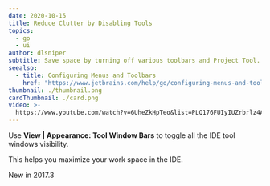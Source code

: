 ```yaml
---
date: 2020-10-15
title: Reduce Clutter by Disabling Tools
topics:
  - go
  - ui
author: dlsniper
subtitle: Save space by turning off various toolbars and Project Tool.
seealso:
  - title: Configuring Menus and Toolbars
    href: "https://www.jetbrains.com/help/go/configuring-menus-and-toolbars.html"
thumbnail: ./thumbnail.png
cardThumbnail: ./card.png
video: >-
  https://www.youtube.com/watch?v=6UheZkHpTeo&list=PLQ176FUIyIUZrbrlz4AY1V8VzBJKZyVlW&index=91
---
```


Use **View | Appearance: Tool Window Bars** to toggle all the IDE
tool windows visibility.

This helps you maximize your work space in the IDE.

<span class="tag is-rounded">New in 2017.3</span>
